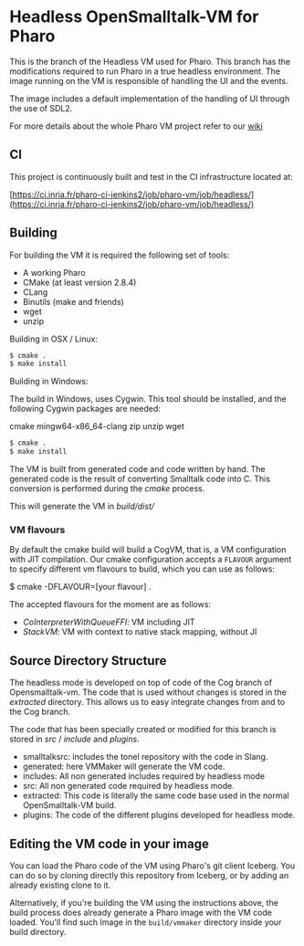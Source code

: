 # Headless OpenSmalltalk-VM for Pharo


This is the branch of the Headless VM used for Pharo.
This branch has the modifications required to run Pharo in a true headless environment.
The image running on the VM is responsible of handling the UI and the events. 

The image includes a default implementation of the handling of UI through the use of SDL2.

For more details about the whole Pharo VM project refer to our [wiki](https://github.com/pharo-project/opensmalltalk-vm/wiki)

## CI

This project is continuously built and test in the CI infrastructure located at:

[https://ci.inria.fr/pharo-ci-jenkins2/job/pharo-vm/job/headless/](https://ci.inria.fr/pharo-ci-jenkins2/job/pharo-vm/job/headless/)


## Building


For building the VM it is required the following set of tools:

- A working Pharo
- CMake (at least version 2.8.4)
- CLang 
- Binutils (make and friends) 
- wget
- unzip

Building in OSX / Linux:

```bash
$ cmake . 
$ make install
```

Building in Windows:

The build in Windows, uses Cygwin. This tool should be installed, and the following Cygwin packages are needed:

cmake
mingw64-x86_64-clang
zip
unzip
wget

```bash
$ cmake .
$ make install
```

The VM is built from generated code and code written by hand.
The generated code is the result of converting Smalltalk code into C.
This conversion is performed during the *cmake* process. 

This will generate the VM in *build/dist/*

###  VM flavours

By default the cmake build will build a CogVM, that is, a VM configuration with JIT compilation. Our cmake configuration accepts a `FLAVOUR` argument to specify different vm flavours to build, which you can use as follows:

$ cmake -DFLAVOUR=[your flavour] .

The accepted flavours for the moment are as follows:
- *CoInterpreterWithQueueFFI*: VM including JIT
- *StackVM*: VM with context to native stack mapping, without JI

## Source Directory Structure

The headless mode is developed on top of code of the Cog branch of Opensmalltalk-vm.
The code that is used without changes is stored in the *extracted* directory. 
This allows us to easy integrate changes from and to the Cog branch.

The code that has been specially created or modified for this branch is stored in *src* / *include* and *plugins*.


- smalltalksrc: includes the tonel repository with the code in Slang.
- generated: here VMMaker will generate the VM code.
- includes: All non generated includes required by headless mode
- src: All non generated code required by headless mode.
- extracted: This code is literally the same code base used in the normal OpenSmalltalk-VM build.
- plugins: The code of the different plugins developed for headless mode.

## Editing the VM code in your image

You can load the Pharo code of the VM using Pharo's git client Iceberg.
You can do so by cloning directly this repository from Iceberg, or by adding an already existing clone to it.

Alternatively, if you're building the VM using the instructions above, the build process does already generate a Pharo image with the VM code loaded. You'll find such Image in the `build/vmmaker` directory inside your build directory.
